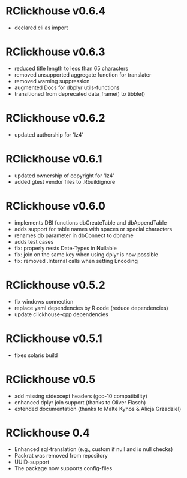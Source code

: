 RClickhouse v0.6.4
==============

 * declared cli as import

RClickhouse v0.6.3
==============

 * reduced title length to less than 65 characters
 * removed unsupported aggregate function for translater
 * removed warning suppression
 * augmented Docs for dbplyr utils-functions
 * transitioned from deprecated data_frame() to tibble()

RClickhouse v0.6.2
==============

 * updated authorship for 'lz4'

RClickhouse v0.6.1
==============

 * updated ownership of copyright for 'lz4'
 * added gtest vendor files to .Rbuildignore

RClickhouse v0.6.0
==============

 * implements DBI functions dbCreateTable and dbAppendTable
 * adds support for table names with spaces or special characters
 * renames db parameter in dbConnect to dbname
 * adds test cases
 * fix: properly nests Date-Types in Nullable
 * fix: join on the same key when using dplyr is now possible
 * fix: removed .Internal calls when setting Encoding


RClickhouse v0.5.2
==============

 * fix windows connection
 * replace yaml dependencies by R code (reduce dependencies)
 * update clickhouse-cpp dependencies


RClickhouse v0.5.1
==============

 * fixes solaris build


RClickhouse v0.5
==============

 * add missing stdexcept headers (gcc-10 compatibility)
 * enhanced dplyr join support (thanks to Oliver Flasch)
 * extended documentation (thanks to Malte Kyhos & Alicja Grzadziel)


RClickhouse 0.4
==============

 * Enhanced sql-translation (e.g., custom if null and is null checks)
 * Packrat was removed from repository
 * UUID-support
 * The package now supports config-files
